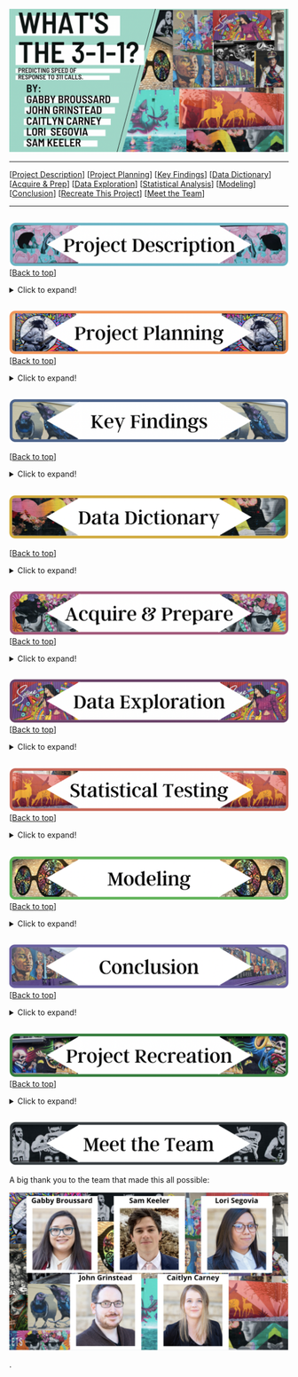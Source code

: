 <a name="top"></a>
![name of photo](https://github.com/3-1-1-Codeup/project/blob/main/workbooks/caitlyn/images/read_me_take3/title.png?raw=true)

***
[[Project Description](#project_description)]
[[Project Planning](#planning)]
[[Key Findings](#findings)]
[[Data Dictionary](#dictionary)]
[[Acquire & Prep](#acquire_and_prep)]
[[Data Exploration](#explore)]
[[Statistical Analysis](#stats)]
[[Modeling](#model)]
[[Conclusion](#conclusion)]
[[Recreate This Project](#recreate)]
[[Meet the Team](#team)]
___


## <a name="project_description"></a>
![desc](https://github.com/3-1-1-Codeup/project/blob/main/workbooks/caitlyn/images/read_me_take3/description.png?raw=true)
[[Back to top](#top)]

<details>
  <summary>Click to expand!</summary>

### Description
Using data acquired from the City of San Antonio, our team aims to create a classification model to predict the level of delay in a call's response time. From this project we want to answer what drives the level of delay and if there is a way to minimize late response times for 3-1-1 calls in our city.

### Goals
- Make a classification model to predict the level of delay in response time for a 311 call.
- See how response time is affected by different key features.
- Find the main drivers of delayed response time.
    
### Where did you get the data?
- Data was gathered from "The City of San Antonio" website
    - https://data.sanantonio.gov/dataset/service-calls/resource/20eb6d22-7eac-425a-85c1-fdb365fd3cd7
- Added data from the following website to create features such as per_capita_income, voter_turnout, etc.
    - https://sa2020.org/city-council-profiles



</details>
    
    
## <a name="planning"></a> 
![plan](https://github.com/3-1-1-Codeup/project/blob/main/workbooks/caitlyn/images/read_me_take3/planning.png?raw=true)
[[Back to top](#top)]

<details>
  <summary>Click to expand!</summary>

### Projet Outline:
    
- Acquisiton of data:
    - Download CSV from the City of San Antonio website.
        - https://data.sanantonio.gov/dataset/service-calls/resource/20eb6d22-7eac-425a-85c1-fdb365fd3cd7 
    - Bring data into python
    - Run basic exploration
        - .info()
        - .describe()
        - .isnull()
        - .value_counts()
        - basic univariate
        - key take aways
- Prepare and clean data with python - Jupyter Labs
    - Set index
    - Drop features
    - Handle null values
    - Handle outliers
    - Merge some feature values together (only the ones that go with each other)
    - Rename
    - Create
    - Bin to create new categorical feature(s)
- Explore data:
    - What are the features?
    - What questions are we aiming to answer?
    - Categorical or continuous values.
    - Make visuals (at least 2 to be used in deliverables)
        - Univariate
        - Bivariate
        - Multivariate
- Run statistical analysis:
    - At least 2.
- Modeling:
    - Make multiple models.
    - Pick best model.
    - Test Data.
    - Conclude results.
        
### Hypothesis/Questions
- Does the type of call in an area effect the level of response?
- Does the specific location effect the response time?
- Does category and department affect response time?
- Is there a link to which form of reporting is responded to quickest and slowest?

### Target variable
- `level_of_delay`
    - Made in the feature engineering step.
        - This feature takes the number of days a case was open (open-closed) and divided it by the number of days the case was given to be resolved (open-due) and calculates the percent of the allocated resolution time that was used


</details>

    
## <a name="findings"></a> 
![find](https://github.com/3-1-1-Codeup/project/blob/main/workbooks/caitlyn/images/read_me_take3/findings.png?raw=true)

[[Back to top](#top)]

<details>
  <summary>Click to expand!</summary>

### Explore:
- Department, call reason, and number of days given for a resolution were found to be major drivers of response time.
- District was a driver, but only when paired with department or call reason. 
    
    
### Stats
- Stat Test 1: 
    - Anova test
        - Null : "There is no difference in days before or after due date between the districts."
            - Reject the null
            
- Stat Test 2: 
    - Anova test
        - reject of accept null
    
- Stat Test 3: 
    - Chi Square
        - "The department hadling a call and the level of delay are independent from each other"
    
- Stat Test 4: 
    - Chi Square
        - "The reason for the call and the level of delay are independent from one another"
    
- Stat Test 5: 
    - Anova test
        - reject of accept null
    
- Stat Test 6: 
    - Anova test
        - reject of accept null
    

### Modeling:
- Baseline:
    - 77.2 %
- Models Made:
    - Logistic Regression
    - KNN
    - Decision Tree
    - Random Forest
    - SGD Classifier
    - Ridge Classifier
    - Ridge CV Classifier
- Best Model:
    - 
- Model testing:
    - 
- Performance:
    - 

***

    
</details>

## <a name="dictionary"></a>
![dict](https://github.com/3-1-1-Codeup/project/blob/main/workbooks/caitlyn/images/read_me_take3/dict.png?raw=true)

[[Back to top](#top)]

<details>
  <summary>Click to expand!</summary>

### Data Used
    
| Attribute | Definition | Data Type |
| ----- | ----- | ----- | 
| address | The address or intersection for the reported case/service requested. | object |
| call_reason | The department division within the City deaprtment to whom the case is assigned. | object |
| case_status | The status of a case which is either open or closed. | object |
| case_type | The service request type name for the issue being reported. Examples include stray animals, potholes, overgrown yards, junk vehicles, traffic signal malfunctions, etc. | object |
| closed_date | The date and time that the case/request was was closed. If blank, the request has not been closed as of the Report Ending Date. | object |
| council_district | The Council District number from where the issue was reported. | int64 |
| days_before_or_after_due | How long before or after the due date were the cases closed | float64 |
| days_open | The number of days between a case being opened and closed. | float64 |
| dept | The City department to whom the case is assigned. | object |
| due_date | Every service request type has a due date assigned to the request, based on the request type name. The SLA Date is the due date and time for the request type based on the service level agreement (SLA). Each service request type has a timeframe in which it is scheduled to be addressed. | object |
| is_late | This indicates whether the case has surpassed its Service Level Agreement due date for the specific service request. | object |
| latitude | The Y coordinate of the case reported. (longitude) | float64 |
| *level_of_delay |Level of delay based on days_before_or_after_due | object |
| longitude | 	The X coordinate of the case reported. (latitude) | float64 |
| num_of_registered_voters | Number of people registered to vote in that district | int64 | 
| open_date | The date and time that a case was submitted. | object |
| open_month | Month of the year the case was made | int64 | 
| open_week | Week of the year the case was made | int64 | 
| open_year | The year the case was made | int64 | 
| pct_time_of_used | How much of the resolution_days_due was the case open? | float64 | 
| per_capita_income | The income per capita in the district | int64 |
| resolution_days_due | The number of days between a case being opened and due. | float64 |
| source_id | The source id is the method of input from which the case was received. | object |
| square_miles | Square miles in the district | float64 |
| voter_turnout_2019 | How Many people showed up to vote in 2019 in that district | float64 | 
    
\*  Indicates the target feature in this City of San Antonio data.

***
</details>

## <a name="acquire_and_prep"></a> 
![acquire_prep](https://github.com/3-1-1-Codeup/project/blob/main/workbooks/caitlyn/images/read_me_take3/a&p.png?raw=true)
[[Back to top](#top)]

<details>
  <summary>Click to expand!</summary>

### Acquire Data:
- Data was gathered from "The City of San Antonio" website
    - https://data.sanantonio.gov/dataset/service-calls/resource/20eb6d22-7eac-425a-85c1-fdb365fd3cd7
  
- Added data from the following website to create features such as per_capita_income, voter_turnout, etc.
    - https://sa2020.org/city-council-profiles
    
### Prepare Data
*All functions for the following preparation can be found in the wrangle.py file on our github repository.*
- Make case id the index
- Handle null values 
- Remove features that are not needed
- Create new features such as
    - days_open
    - resolution_days_due
    - days_before_or_after_due
    - pct_time_of_used
    - voter_turnout_2019
    - num_of_registered_voters
    - per_capita_income
- Create dumy columns for district
- Rename the features to make them easier to understand
- Merge some values that go hand in hand from reason for calling 
- Extract zip code from the address

***

</details>



## <a name="explore"></a> 
![dict](https://github.com/3-1-1-Codeup/project/blob/main/workbooks/caitlyn/images/read_me_take3/explore.png?raw=true)
[[Back to top](#top)]

<details>
  <summary>Click to expand!</summary>
    
### Findings:
- 

***

</details>    

## <a name="stats"></a> 
![stats](https://github.com/3-1-1-Codeup/project/blob/main/workbooks/caitlyn/images/read_me_take3/stats.png?raw=true)
[[Back to top](#top)]
<details>
  <summary>Click to expand!</summary>

#### Confidence level and alpha value:
- We established a 95% confidence level through computing the following:
  - alpha = 1 - confidence, therefore alpha is 0.05
  
### Stats Test 1:
- What is the test?
    - 
- Why use this test?
    - 
- What is being compared?
    - 
Is there a significant difference between districts for days before or after due date?
    
#### Hypothesis:

- $H_0$: There is no difference in days before or after due date between the districts.

- $H_a$: There is a significant difference in days before or after due date between the districts.


- The null hypothesis (H<sub>0</sub>) is...
    - 
- The alternate hypothesis (H<sub>1</sub>) is ...
    - 




#### Results:
- Reject the null or fail to reject
- Move forward with Alternative Hypothesis or not 

- Summary:
    - F score of:
        - 
    - P vlaue of:
        - 

### Stats Test 2:
- What is the test?
    - 
- Why use this test?
    - 
- What is being compared?
    - 

#### Hypothesis:
- The null hypothesis (H<sub>0</sub>) is...
    - 
- The alternate hypothesis (H<sub>1</sub>) is ...
    - 


#### Confidence level and alpha value:
- I established a 95% confidence level
- alpha = 1 - confidence, therefore alpha is 0.05

#### Results:
- Reject the null or fail to reject
- Move forward with Alternative Hypothesis or not 

- Summary:
    - F score of:
        - 
    - P vlaue of:
        - 

***

    
</details>    

## <a name="model"></a> 
![model](https://github.com/3-1-1-Codeup/project/blob/main/workbooks/caitlyn/images/read_me_take3/model.png?raw=true)
[[Back to top](#top)]
<details>
  <summary>Click to expand!</summary>

Summary of modeling choices...
        
### Models Made:
- 

### Baseline Accuracy  
- 
      
| Model | Accuracy with Train | Accuracy with Validate |
| ---- | ----| ---- | ---- |
| Model | Accuracy with Train | Accuracy with Validate |
| Model | Accuracy with Train | Accuracy with Validate |
    
    
## Selecting the Best Model:

- 

- Why did we choose this model?
    - 

### Model on All Data Sets

| Best Model | Accuracy with Train | Accuracy with Validate | Accuracy with Test|
| ---- | ----| ---- | ---- |
| Model | Accuracy with Train | Accuracy with Validate | Accuracy with Test|


***

</details>  

## <a name="conclusion"></a> 
![conclusion](https://github.com/3-1-1-Codeup/project/blob/main/workbooks/caitlyn/images/read_me_take3/conclusion.png?raw=true)
[[Back to top](#top)]
<details>
  <summary>Click to expand!</summary>

We found....
  
    - Each department is better in certain areas about being on time/early and late in others.

    - The more calls a department had the better they were at getting issues resolved on time.

    - Internal requests were generally late in comparison to other forms of reporting.

    - When an issue was reported via the app, there were no extremely late responses.

    - Customer Service generally got issues resolved late or very late. 

    - Animal Services usually only gave a day to complete a case and those cases usually took months to close.

    - Winter months tend to have the longest average days open time, while Autumn months have the shortest.

With further time...
  
    - Overall extremely late responses are spread out throughout the city. There is a significant delay within calls listed as on time. Therefore, we would like to evaluate the amount of time between districts for calls that were considered on time. 
    - Analyze the data further through time series analysis. Some questions that we would like to investigate are:
        - Do days of the week effect when the case was done?
        - Are Mondays the slowest days because of the weekend backlog?
        - Do minor holidays affect response time?
    - Obtain census data to gain insight more into zip codes, neighborhoods, and demographics beyond just the large districts.
    - Determine priority level for each call as a feature based on the number of days given and department to explore if there is a correlation with the level of delay.

We recommend...
  
    - The City of San Antonio should create standardized timelines for each department to follow when solving cases.
    - Animal Care Services and Customer Service should both have a thorough review of their cases and timelines to rectify latency issues.
    - Late and extremely late cases should be investigated through all departments.
    - The classification in the raw data set for whether a case was completed late or not needs to be re-made. This is due to an issue where this feature classifies cases as being late when they were completed as late. For example if a case was due in fifteen days but was completed a day before its due date, it would be classified as late.


</details>  


## <a name="Recreate This Project"></a> 
![recreate](https://github.com/3-1-1-Codeup/project/blob/main/workbooks/caitlyn/images/read_me_take3/recreate.png?raw=true)
[[Back to top](#top)]

<details>
  <summary>Click to expand!</summary>

### 1. Getting started
    - Start by cloning the github repository on your From your terminal command line, type: 
    git clone git@github.com:3-1-1-Codeup/project.git
  
    - Download .CSV of Data from the link below and name it as service-calls.csv in your working directory:
    https://data.sanantonio.gov/dataset/service-calls/resource/20eb6d22-7eac-425a-85c1-fdb365fd3cd7
  
    - Use the wrangle.py, explore.py, and model.py to follow the processes we used.
    
Good luck I hope you enjoy your project!

</details>
    
## <a name="team"></a>
![meet](https://github.com/3-1-1-Codeup/project/blob/main/workbooks/caitlyn/images/read_me_take3/meet.png?raw=true)

A big thank you to the team that made this all possible:

![team](https://github.com/3-1-1-Codeup/project/blob/main/workbooks/caitlyn/images/read_me_take3/team.png?raw=true)


>>>>>>>>>>>>>>>
.

